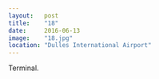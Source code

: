 ```yaml
---
layout:   post
title:    "18"
date:     2016-06-13
image:    "18.jpg"
location: "Dulles International Airport"
---
```


Terminal.
